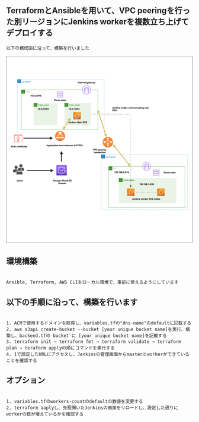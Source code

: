 ## TerraformとAnsibleを用いて、VPC peeringを行った別リージョンにJenkins workerを複数立ち上げてデプロイする




`以下の構成図に沿って、構築を行いました`


![構成図](./img/portofolio.png "portofolio")


## 環境構築

```

Ansible, Terraform, AWS CLIをローカル環境で、事前に使えるようにしています

```

## 以下の手順に沿って、構築を行います



```

1. ACMで使用するドメインを取得し、variables.tfの"dns-name"のdefaultに記載する
2. aws s3api create-bucket --bucket [your unique bucket name]を実行、構築し、backend.tfの bucket に [your unique bucket name]を記載する
3. terraform init → terraform fmt → terraform validate → terraform plan → teraform applyの順にコマンドを実行する
4. 1で設定したURLにアクセスし、Jenkinsの管理画面からmasterとworkerができていることを確認する

```


## オプション


```

1. variables.tfのworkers-countのdefaultの数値を変更する
2. terraform aaplyし、先程開いたJenkinsの画面をリロードし、設定した通りにworkerの数が増えているかを確認する

```